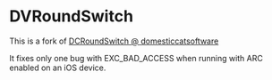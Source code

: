 DVRoundSwitch
============

This is a fork of [DCRoundSwitch @ domesticcatsoftware](https://github.com/domesticcatsoftware/DCRoundSwitch)

It fixes only one bug with EXC_BAD_ACCESS when running with ARC enabled on an iOS device.